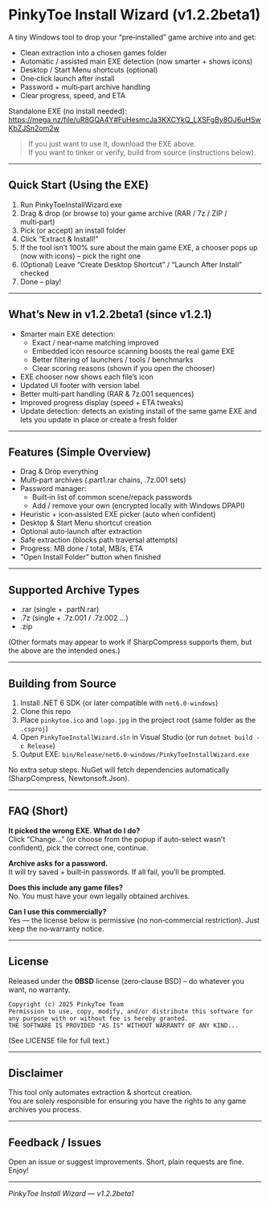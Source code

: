 # PinkyToe Install Wizard (v1.2.2beta1)

A tiny Windows tool to drop your “pre‑installed” game archive into and get:
- Clean extraction into a chosen games folder
- Automatic / assisted main EXE detection (now smarter + shows icons)
- Desktop / Start Menu shortcuts (optional)
- One‑click launch after install
- Password + multi‑part archive handling
- Clear progress, speed, and ETA

Standalone EXE (no install needed):
https://mega.nz/file/uR8GQA4Y#FuHesmcJa3KXCYkQ_LXSFgBy8OJ6uHSwKbZJSn2om2w

> If you just want to use it, download the EXE above.  
> If you want to tinker or verify, build from source (instructions below).

---

## Quick Start (Using the EXE)

1. Run PinkyToeInstallWizard.exe  
2. Drag & drop (or browse to) your game archive (RAR / 7z / ZIP / multi‑part)  
3. Pick (or accept) an install folder  
4. Click “Extract & Install!”  
5. If the tool isn’t 100% sure about the main game EXE, a chooser pops up (now with icons) – pick the right one  
6. (Optional) Leave “Create Desktop Shortcut” / “Launch After Install” checked  
7. Done – play!

---

## What’s New in v1.2.2beta1 (since v1.2.1)

- Smarter main EXE detection:
  - Exact / near‑name matching improved
  - Embedded icon resource scanning boosts the real game EXE
  - Better filtering of launchers / tools / benchmarks
  - Clear scoring reasons (shown if you open the chooser)
- EXE chooser now shows each file’s icon
- Updated UI footer with version label
- Better multi‑part handling (RAR & 7z.001 sequences)
- Improved progress display (speed + ETA tweaks)
- Update detection: detects an existing install of the same game EXE and lets you update in place or create a fresh folder

---

## Features (Simple Overview)

- Drag & Drop everything
- Multi‑part archives (.part1.rar chains, .7z.001 sets)
- Password manager:
  - Built‑in list of common scene/repack passwords
  - Add / remove your own (encrypted locally with Windows DPAPI)
- Heuristic + icon‑assisted EXE picker (auto when confident)
- Desktop & Start Menu shortcut creation
- Optional auto‑launch after extraction
- Safe extraction (blocks path traversal attempts)
- Progress: MB done / total, MB/s, ETA
- “Open Install Folder” button when finished

---

## Supported Archive Types

- .rar (single + .partN.rar)
- .7z (single + .7z.001 / .7z.002 …)
- .zip

(Other formats may appear to work if SharpCompress supports them, but the above are the intended ones.)

---

## Building from Source

1. Install .NET 6 SDK (or later compatible with `net6.0-windows`)  
2. Clone this repo  
3. Place `pinkytoe.ico` and `logo.jpg` in the project root (same folder as the `.csproj`)  
4. Open `PinkyToeInstallWizard.sln` in Visual Studio (or run `dotnet build -c Release`)  
5. Output EXE: `bin/Release/net6.0-windows/PinkyToeInstallWizard.exe`

No extra setup steps. NuGet will fetch dependencies automatically (SharpCompress, Newtonsoft.Json).

---

## FAQ (Short)

**It picked the wrong EXE. What do I do?**  
Click “Change…” (or choose from the popup if auto-select wasn’t confident), pick the correct one, continue.

**Archive asks for a password.**  
It will try saved + built‑in passwords. If all fail, you’ll be prompted.

**Does this include any game files?**  
No. You must have your own legally obtained archives.

**Can I use this commercially?**  
Yes — the license below is permissive (no non‑commercial restriction). Just keep the no‑warranty notice.

---

## License

Released under the **0BSD** license (zero‑clause BSD) – do whatever you want, no warranty.

```
Copyright (c) 2025 PinkyToe Team
Permission to use, copy, modify, and/or distribute this software for any purpose with or without fee is hereby granted.
THE SOFTWARE IS PROVIDED "AS IS" WITHOUT WARRANTY OF ANY KIND...
```

(See LICENSE file for full text.)

---

## Disclaimer

This tool only automates extraction & shortcut creation.  
You are solely responsible for ensuring you have the rights to any game archives you process.

---

## Feedback / Issues

Open an issue or suggest improvements. Short, plain requests are fine.  
Enjoy!

---
_PinkyToe Install Wizard — v1.2.2beta1_